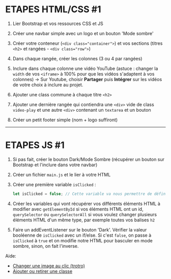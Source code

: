 # ETAPES HTML/CSS #1

1. Lier Bootstrap et vos ressources CSS et JS

2. Créer une navbar simple avec un logo et un bouton 'Mode sombre'

3. Créer votre conteneur (`<div class="container">`) et vos sections (titres `<h2>` et rangées - `<div class="row">`)

4. Dans chaque rangée, créer les colonnes (3 ou 4 par rangées)

5. Inclure dans chaque colonne une vidéo YouTube (astuce : changer la `width` de vos `<iframe>` à 100% pour que les vidéos s'adaptent à vos colonnes) -> Sur Youtube, choisir **Partager** puis **Intégrer** sur les vidéos de votre choix à inclure au projet. 

6. Ajouter une class commune à chaque titre `<h2>`

7. Ajouter une dernière rangée qui contiendra une `<div>` vide de class `video-play` et une autre `<div>` contenant un `textarea` et un bouton

8. Créer un petit footer simple (nom + logo suffiront)

***

# ETAPES JS #1

1. Si pas fait, créer le bouton Dark/Mode Sombre (récupérer un bouton sur Bootstrap et l'inclure dans votre navbar)

2. Créer un fichier `main.js` et le lier à votre HTML

3. Créer une première variable `isClicked` :
   ```javascript
   let isClicked = false; // Cette variable va nous permettre de définir l'état du bouton 'Dark'
   ```
4. Créer les variables qui vont récupérer vos différents éléments HTML à modifier avec `getElementById` si vos éléments HTML ont un id, `querySelector` ou `querySelectorAll` si vous voulez changer plusieurs éléments HTML d'un même type, par exemple toutes vos balises `h2`

5. Faire un addEventListener sur le bouton 'Dark'. Vérifier la valeur booléenne de `isClicked` avec un if/else. Si c'est `false`, on passe à `isClicked` à `true` et on modifie notre HTML pour basculer en mode sombre, sinon, on fait l'inverse.

Aide:
- [Changer une image au clic (trotro)](https://jsfiddle.net/sebdvsweb/dh9bpajx/4/)
- [Ajouter ou retirer une classe](https://jsfiddle.net/sebdvsweb/gh7e9r6p/4/)
   

   
